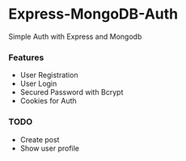 # Express-MongoDB-Auth

Simple Auth with Express and Mongodb 

### Features 
 - User Registration
 - User Login
 - Secured Password with Bcrypt
 - Cookies for Auth
 
### TODO

- Create post
- Show user profile


